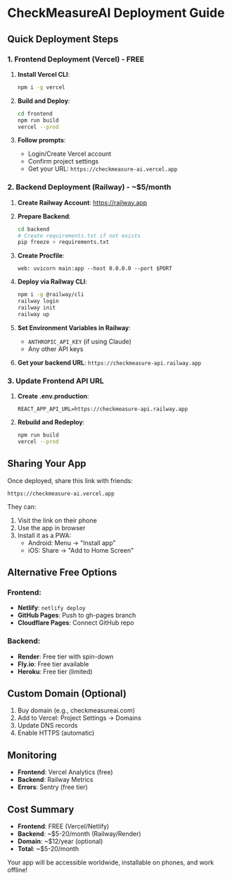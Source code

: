 # CheckMeasureAI Deployment Guide

## Quick Deployment Steps

### 1. Frontend Deployment (Vercel) - FREE

1. **Install Vercel CLI**:
   ```bash
   npm i -g vercel
   ```

2. **Build and Deploy**:
   ```bash
   cd frontend
   npm run build
   vercel --prod
   ```

3. **Follow prompts**:
   - Login/Create Vercel account
   - Confirm project settings
   - Get your URL: `https://checkmeasure-ai.vercel.app`

### 2. Backend Deployment (Railway) - ~$5/month

1. **Create Railway Account**: https://railway.app

2. **Prepare Backend**:
   ```bash
   cd backend
   # Create requirements.txt if not exists
   pip freeze > requirements.txt
   ```

3. **Create Procfile**:
   ```
   web: uvicorn main:app --host 0.0.0.0 --port $PORT
   ```

4. **Deploy via Railway CLI**:
   ```bash
   npm i -g @railway/cli
   railway login
   railway init
   railway up
   ```

5. **Set Environment Variables in Railway**:
   - `ANTHROPIC_API_KEY` (if using Claude)
   - Any other API keys

6. **Get your backend URL**: `https://checkmeasure-api.railway.app`

### 3. Update Frontend API URL

1. **Create .env.production**:
   ```
   REACT_APP_API_URL=https://checkmeasure-api.railway.app
   ```

2. **Rebuild and Redeploy**:
   ```bash
   npm run build
   vercel --prod
   ```

## Sharing Your App

Once deployed, share this link with friends:
```
https://checkmeasure-ai.vercel.app
```

They can:
1. Visit the link on their phone
2. Use the app in browser
3. Install it as a PWA:
   - Android: Menu → "Install app"
   - iOS: Share → "Add to Home Screen"

## Alternative Free Options

### Frontend:
- **Netlify**: `netlify deploy`
- **GitHub Pages**: Push to gh-pages branch
- **Cloudflare Pages**: Connect GitHub repo

### Backend:
- **Render**: Free tier with spin-down
- **Fly.io**: Free tier available
- **Heroku**: Free tier (limited)

## Custom Domain (Optional)

1. Buy domain (e.g., checkmeasureai.com)
2. Add to Vercel: Project Settings → Domains
3. Update DNS records
4. Enable HTTPS (automatic)

## Monitoring

- **Frontend**: Vercel Analytics (free)
- **Backend**: Railway Metrics
- **Errors**: Sentry (free tier)

## Cost Summary

- **Frontend**: FREE (Vercel/Netlify)
- **Backend**: ~$5-20/month (Railway/Render)
- **Domain**: ~$12/year (optional)
- **Total**: ~$5-20/month

Your app will be accessible worldwide, installable on phones, and work offline!